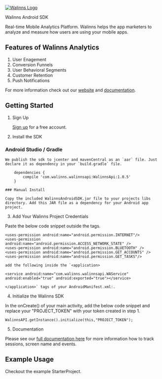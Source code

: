 [![Walinns Logo](https://walinns.com/wp-content/uploads/2018/02/walinns.png)](https:walinns.com)


Walinns Android SDK  

Real-time Mobile Analytics Platform. Walinns helps the app marketers to analyze and measure how users are using your mobile apps. 

## Features of Walinns Analytics 

1. User Enagement 
2. Conversion Funnels
3. User Behavioral Segments
4. Customer Retention
5. Push Notifications


For more information check out our [website](https://walinns.com "Walinns") and [documentation](http://walinns.com/docs.html "Walinns Technical Documentation").

## Getting Started

1. Sign Up

    [Sign up](https://walinns.com/signup) for a free account.  
    
2.  Install the SDK
### Android Studio / Gradle     
        
    We publish the sdk to jcenter and mavenCentral as an `aar` file. Just declare it as dependency in your `build.gradle` file.     
        
        dependencies {      
            compile 'com.walinns.walinnsapi:WalinnsApi:1.0.5'     
        }       

    ### Manual Install

    Copy the included WalinnsAndroidSDK.jar file to your projects libs directory. Add this JAR file as a dependency for your Android app project.
    
  3. Add Your Walinns Project Credentials
 
 Paste the below code snippet outside the <application></application> tags. 
 
    <uses-permission android:name="android.permission.INTERNET"/>
    <uses-permission android:name="android.permission.ACCESS_NETWORK_STATE" />
    <uses-permission android:name="android.permission.BLUETOOTH" />
    <uses-permission android:name="android.permission.GET_ACCOUNTS" />
    <uses-permission android:name="android.permission.GET_TASKS"/>

    add the following inside the `<application>
    
    <service android:name="com.walinns.walinnsapi.WAService" android:enabled="true" android:exported="true"></service>
    
    </application>` tags of your AndroidManifest.xml:. 
  
    
    
  4. Initialize the Walinns SDK 
  
In the onCreate() of your main activity, add the below code snippet and replace your "PROJECT_TOKEN" with your token created in step 1.
  
    WalinnsAPI.getInstance().initialize(this,"PROJECT_TOKEN");
  
    
   5. Documentation 
   
   Please see our [full documentation here](https://walinns.com/docs.html) for more information how to track sessions, screen name and events. 
   
   ## Example Usage
Checkout the example StarterProject.
